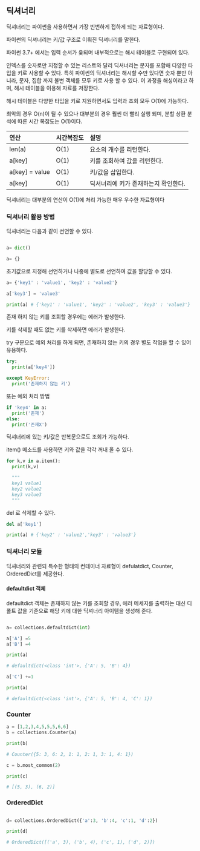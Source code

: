 ## 딕셔너리

딕셔너리는 파이썬을 사용하면서 가장 빈번하게 접하게 되는 자료형이다.

파이썬의 딕셔너리는 키/값 구조로 이뤄진 딕셔너리를 말한다.

파이썬 3.7+ 에서는 입력 순서가 윶되며 내부적으로는 해시 테이블로 구현되어 있다.

인덱스를 숫자로만 지정할 수 있는 리스트와 달리 딕셔너리는 문자를 포함해 다양한 타입을 키로 사용할 수 있다. 특히 파이썬의 딕셔너리는 해시할 수만 있다면 숫자 뿐만 아니라, 문자, 집합 까지 불변 객체를 모두 키로 사용 할 수 있다. 이 과정을 해싱이라고 하며, 해시 테이블을 이용해 자료를 저장한다.

해시 테이블은 다양한 타입을 키로 지원하면서도 입력과 조회 모두 O(1)에 가능하다.

최악의 경우 O(n)이 될 수 있으나 대부분의 경우 훨씬 더 빨리 실행 되며, 분할 상환 분석에 따른 시간 복잡도는 O(1)이다.

| 연산           | 시간복잡도 | 설명                                 |
| :------------- | :--------- | :----------------------------------- |
| len(a)         | O(1)       | 요소의 개수를 리턴한다.              |
| a[key]         | O(1)       | 키를 조회하여 값을 리턴한다.         |
| a[key] = value | O(1)       | 키/값을 삽입한다.                    |
| a[key]         | O(1)       | 딕셔너리에 키가 존재하는지 확인한다. |

딕셔너리는 대부분의 연산이 O(1)에 처리 가능한 매우 우수한 자료형이다

### 딕셔너리 활용 방법

딕셔너리는 다음과 같이 선언할 수 있다.

```py

a= dict()

a= {}
```

초기값으로 지정해 선언하거나 나중에 별도로 선언하여 값을 할당할 수 있다.

```py
a= {'key1' : 'value1', 'key2' : 'value2'}

a['key3'] = 'value3'

print(a) # {'key1' : 'value1', 'key2' : 'value2', 'key3' : 'value3'}
```

존재 하지 않는 키를 조회할 경우에는 에러가 발생한다.

키를 삭제할 때도 없는 키를 삭제하면 에러가 발생한다.

try 구문으로 예외 처리를 하게 되면, 존재하지 않는 키의 경우 별도 작업을 할 수 있어 유용하다.

```py
try:
  print(a['key4'])

except KeyError:
  print('존재하지 않는 키')
```

또는 예외 처리 방법

```py
if 'key4' in a:
  print('존재')
else:
  print('존재X')
```

딕셔너리에 있는 키/값은 반복문으로도 조회가 가능하다.

item() 메소드를 사용하면 키와 값을 각각 꺼내 올 수 있다.

```py
for k,v in a.item():
  print(k,v)

  """
  key1 value1
  key2 value2
  key3 value3
  """
```

del 로 삭제할 수 있다.

```py
del a['key1']

print(a) # {'key2' : 'value2','key3' : 'value3'}
```

### 딕셔너리 모듈

딕셔너리와 관련되 특수한 형태의 컨테이너 자료형이 defulatdict, Counter, OrderedDict를 제공한다.

#### defaultdict 객체

defaultdict 객체는 존재하지 않는 키를 조회할 경우, 에러 메세지를 출력하는 대신 디폴트 값을 기준으로 해당 키에 대한 딕셔너리 아이템을 생성해 준다.

```py

a= collections.defaultdict(int)

a['A'] =5
a['B'] =4

print(a)

# defaultdict(<class 'int'>, {'A': 5, 'B': 4})

a['C'] +=1

print(a)

# defaultdict(<class 'int'>, {'A': 5, 'B': 4, 'C': 1})

```

### Counter

```py
a = [1,2,3,4,5,5,5,6,6]
b = collections.Counter(a)

print(b)

# Counter({5: 3, 6: 2, 1: 1, 2: 1, 3: 1, 4: 1})

c = b.most_common(2)

print(c)

# [(5, 3), (6, 2)]
```

### OrderedDict

```py

d= collections.OrderedDict({'a':3, 'b':4, 'c':1, 'd':2})

print(d)

# OrderedDict([('a', 3), ('b', 4), ('c', 1), ('d', 2)])
```
